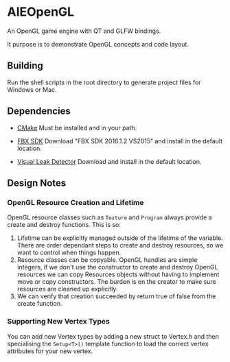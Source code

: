 # AIEOpenGL

An OpenGL game engine with QT and GLFW bindings.

It purpose is to demonstrate OpenGL concepts and code layout.

## Building
Run the shell scripts in the root directory to generate project files for Windows or Mac.

## Dependencies
* [CMake](https://cmake.org/)
Must be installed and in your path.

* [FBX SDK](http://usa.autodesk.com/adsk/servlet/pc/item?id=24746731&siteID=123112)
Download "FBX SDK 2016.1.2 VS2015" and install in the default location.

* [Visual Leak Detector](https://vld.codeplex.com/)
Download and install in the default location.


## Design Notes

### OpenGL Resource Creation and Lifetime

OpenGL resource classes such as ```Texture``` and ```Program``` always provide a create and destroy functions. This is so:

1. Lifetime can be explicitly managed outside of the lifetime of the variable. There are order dependant steps to create and destroy resources, so we want to control when things happen.
1. Resource classes can be copyable. OpenGL handles are simple integers, if we don't use the constructor to create and destroy OpenGL resources we can copy Resources objects without
 having to implement move or copy constructors. The burden is on the creator to make sure resources are cleaned up explicitly.
1. We can verify that creation succeeded by return true of false from the create function.


### Supporting New Vertex Types

You can add new Vertex types by adding a new struct to Vertex.h and then specialising the ```Setup<T>()``` template function to load the correct vertex attributes for your new vertex.


